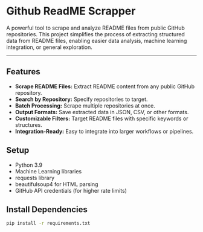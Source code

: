 # Github ReadME Scrapper
A powerful tool to scrape and analyze README files from public GitHub repositories. This project simplifies the process of extracting structured data from README files, enabling easier data analysis, machine learning integration, or general exploration.

--- 

## Features
- **Scrape README Files:** Extract README content from any public GitHub repository.
- **Search by Repository:** Specify repositories to target.
- **Batch Processing:** Scrape multiple repositories at once.
- **Output Formats:** Save extracted data in JSON, CSV, or other formats.
- **Customizable Filters:** Target README files with specific keywords or structures.
- **Integration-Ready:** Easy to integrate into larger workflows or pipelines.

## Setup
- Python 3.9 
- Machine Learning libraries 
- requests library
- beautifulsoup4 for HTML parsing
- GitHub API credentials (for higher rate limits)

## Install Dependencies
```bash
pip install -r requirements.txt
```
